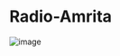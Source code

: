 # Radio-Amrita
![image](https://github.com/Aashray446/Radio-Amrita/assets/69245931/73c0161e-d959-4b2b-8d23-fdd5bb362044)
